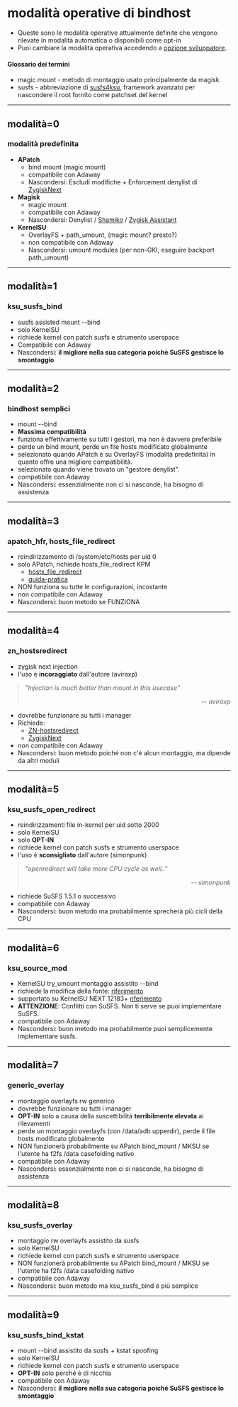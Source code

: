 # modalità operative di bindhost

- Queste sono le modalità operative attualmente definite che vengono rilevate in modalità automatica o disponibili come opt-in
- Puoi cambiare la modalità operativa accedendo a [opzione sviluppatore](https://github.com/bindhosts/bindhosts/issues/10#issue-2703531116).

#### Glossario dei termini

- magic mount - metodo di montaggio usato principalmente da magisk
- susfs - abbreviazione di [susfs4ksu](https://gitlab.com/simonpunk/susfs4ksu), framework avanzato per nascondere il root fornito come patchset del kernel

---

## modalità=0

### modalità predefinita

- **APatch**
  - bind mount (magic mount)
  - compatibile con Adaway
  - Nascondersi: Escludi modifiche + Enforcement denylist di [ZygiskNext](https://github.com/Dr-TSNG/ZygiskNext)
- **Magisk**
  - magic mount
  - compatibile con Adaway
  - Nascondersi: Denylist / [Shamiko](https://github.com/LSPosed/LSPosed.github.io/releases) / [Zygisk Assistant](https://github.com/snake-4/Zygisk-Assistant)
- **KernelSU**
  - OverlayFS + path_umount, (magic mount? presto?)
  - non compatibile con Adaway
  - Nascondersi: umount modules (per non-GKI, eseguire backport path_umount)

---

## modalità=1

### ksu_susfs_bind

- susfs assisted mount --bind
- solo KernelSU
- richiede kernel con patch susfs e strumento userspace
- Compatibile con Adaway
- Nascondersi: **il migliore nella sua categoria poiché SuSFS gestisce lo smontaggio**

---

## modalità=2

### bindhost semplici

- mount --bind
- **Massima compatibilità**
- funziona effettivamente su tutti i gestori, ma non è davvero preferibile
- perde un bind mount, perde un file hosts modificato globalmente
- selezionato quando APatch è su OverlayFS (modalità predefinita) in quanto offre una migliore compatibilità.
- selezionato quando viene trovato un "gestore denylist".
- compatibile con Adaway
- Nascondersi: essenzialmente non ci si nasconde, ha bisogno di assistenza

---

## modalità=3

### apatch_hfr, hosts_file_redirect

- reindirizzamento di /system/etc/hosts per uid 0
- solo APatch, richiede hosts_file_redirect KPM
  - [hosts_file_redirect](https://github.com/AndroidPatch/kpm/blob/main/src/hosts_file_redirect/)
  - [guida-pratica](https://github.com/bindhosts/bindhosts/issues/3)
- NON funziona su tutte le configurazioni, incostante
- non compatibile con Adaway
- Nascondersi: buon metodo se FUNZIONA

---

## modalità=4

### zn_hostsredirect

- zygisk next injection
- l'uso è **incoraggiato** dall'autore (aviraxp)

> _"Injection is much better than mount in this usecase"_ <div align="right"><em>-- aviraxp</em></div>

- dovrebbe funzionare su tutti i manager
- Richiede:
  - [ZN-hostsredirect](https://github.com/aviraxp/ZN-hostsredirect)
  - [ZygiskNext](https://github.com/Dr-TSNG/ZygiskNext)
- non compatibile con Adaway
- Nascondersi: buon metodo poiché non c'è alcun montaggio, ma dipende da altri moduli

---

## modalità=5

### ksu_susfs_open_redirect

- reindirizzamenti file in-kernel per uid sotto 2000
- solo KernelSU
- solo **OPT-IN**
- richiede kernel con patch susfs e strumento userspace
- l'uso è **sconsigliato** dall'autore (simonpunk)

> _"openredirect will take more CPU cycle as well.."_ <div align="right"><em>-- simonpunk</em></div>

- richiede SuSFS 1.5.1 o successivo
- compatibile con Adaway
- Nascondersi: buon metodo ma probabilmente sprecherà più cicli della CPU

---

## modalità=6

### ksu_source_mod

- KernelSU try_umount montaggio assistito --bind
- richiede la modifica della fonte: [riferimento](https://github.com/tiann/KernelSU/commit/2b2b0733d7c57324b742c017c302fc2c411fe0eb)
- supportato su KernelSU NEXT 12183+ [riferimento](https://github.com/rifsxd/KernelSU-Next/commit/9f30b48e559fb5ddfd088c933af147714841d673)
- **ATTENZIONE**: Conflitti con SuSFS. Non ti serve se puoi implementare SuSFS.
- compatibile con Adaway
- Nascondersi: buon metodo ma probabilmente puoi semplicemente implementare susfs.

---

## modalità=7

### generic_overlay

- montaggio overlayfs rw generico
- dovrebbe funzionare su tutti i manager
- **OPT-IN** solo a causa della suscettibilità **terribilmente elevata** ai rilevamenti
- perde un montaggio overlayfs (con /data/adb upperdir), perde il file hosts modificato globalmente
- NON funzionerà probabilmente su APatch bind_mount / MKSU se l'utente ha f2fs /data casefolding nativo
- compatibile con Adaway
- Nascondersi: essenzialmente non ci si nasconde, ha bisogno di assistenza

---

## modalità=8

### ksu_susfs_overlay

- montaggio rw overlayfs assistito da susfs
- solo KernelSU
- richiede kernel con patch susfs e strumento userspace
- NON funzionerà probabilmente su APatch bind_mount / MKSU se l'utente ha f2fs /data casefolding nativo
- compatibile con Adaway
- Nascondersi: buon metodo ma ksu_susfs_bind è più semplice

---

## modalità=9

### ksu_susfs_bind_kstat

- mount --bind assistito da susfs + kstat spoofing
- solo KernelSU
- richiede kernel con patch susfs e strumento userspace
- **OPT-IN** solo perché è di nicchia
- compatibile con Adaway
- Nascondersi: **il migliore nella sua categoria poiché SuSFS gestisce lo smontaggio**

